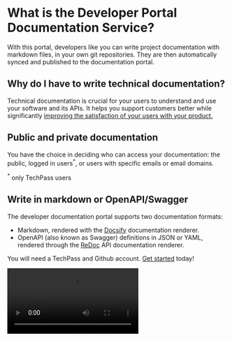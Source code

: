 # What is the Developer Portal Documentation Service?

With this portal, developers like you can write project documentation with markdown files, in your own git repositories. They are then automatically synced and published to the documentation portal.

## Why do I have to write technical documentation?

Technical documentation is crucial for your users to understand and use your software and its APIs. It helps you support customers better while significantly [improving the satisfaction of your users with your product.](https://www.sciencedirect.com/science/article/abs/pii/037872069090063N)

## Public and private documentation

You have the choice in deciding who can access your documentation: the public, logged in users<sup>*</sup>, or users with specific emails or email domains.

<sup>*</sup> only TechPass users

## Write in markdown or OpenAPI/Swagger

The developer documentation portal supports two documentation formats:

- Markdown, rendered with the [Docsify](https://docsify.js.org) documentation renderer.
- OpenAPI (also known as Swagger) definitions in JSON or YAML, rendered through the [ReDoc](https://github.com/redocly/redoc) API documentation renderer.

You will need a TechPass and Github account. [Get started](get-started) today!

![sample video](../../assets/sample.mov)
